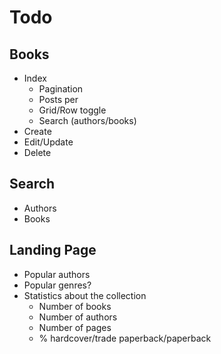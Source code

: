 # Todo

## Books

- Index
    - Pagination
    - Posts per
    - Grid/Row toggle
    - Search (authors/books)
- Create
- Edit/Update
- Delete

## Search

- Authors
- Books

## Landing Page

- Popular authors
- Popular genres?
- Statistics about the collection
    - Number of books
    - Number of authors
    - Number of pages
    - % hardcover/trade paperback/paperback